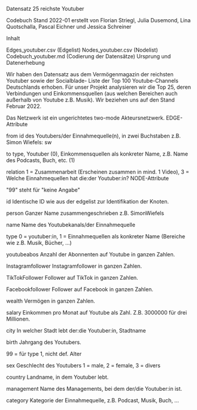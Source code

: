 Datensatz 25 reichste Youtuber

Codebuch Stand 2022-01 erstellt von Florian Striegl, Julia Dusemond, Lina Quotschalla, Pascal Eichner und Jessica Schreiner

Inhalt

Edges_youtuber.csv (Edgelist) Nodes_youtuber.csv (Nodelist) Codebuch_youtuber.md (Codierung der Datensätze)
Ursprung und Datenerhebung

Wir haben den Datensatz aus dem Vermögenmagazin der reichsten Youtuber sowie der Socialblade- Liste der Top 100 Youtube-Channels Deutschlands erhoben. Für unser Projekt analysieren wir die Top 25, deren Verbindungen und Einkommensquellen (aus welchen Bereichen auch außerhalb von Youtube z.B. Musik). Wir beziehen uns auf den Stand Februar 2022.

Das Netzwerk ist ein ungerichtetes two-mode Akteursnetzwerk.
EDGE-Attribute

from
id des Youtubers/der Einnahmequelle(n), in zwei Buchstaben z.B. Simon Wiefels: sw

to
type, Youtuber (0), Einkommensquellen als konkreter Name, z.B. Name des Podcasts, Buch, etc. (1)

relation
1 = Zusammenarbeit (Erscheinen zusammen in mind. 1 Video), 3 = Welche Einnahmequellen hat die:der Youtuber:in?
NODE-Attribute

"99" steht für "keine Angabe"

id
Identische ID wie aus der edgelist zur Identifikation der Knoten.

person
Ganzer Name zusammengeschrieben z.B. SimonWiefels

name
Name des Youtubekanals/der Einnahmequelle

type
0 = youtuber:in, 1 = Einnahmequellen als konkreter Name (Bereiche wie z.B. Musik, Bücher, ...)

youtubeabos
Anzahl der Abonnenten auf Youtube in ganzen Zahlen.

Instagramfollower
Instagramfollower in ganzen Zahlen.

TikTokFollower
Follower auf TikTok in ganzen Zahlen.

Facebookfollower
Follower auf Facebook in ganzen Zahlen.

wealth
Vermögen in ganzen Zahlen.

salary
Einkommen pro Monat auf Youtube als Zahl. Z.B. 3000000 für drei Millionen.

city
In welcher Stadt lebt der:die Youtuber:in, Stadtname

birth
Jahrgang des Youtubers.

99 = für type 1, nicht def. Alter

sex
Geschlecht des Youtubers 1 = male, 2 = female, 3 = divers

country
Landname, in dem Youtuber lebt.

management
Name des Managements, bei dem der/die Youtuber:in ist.

category
Kategorie der Einnahmequelle, z.B. Podcast, Musik, Buch, ...
